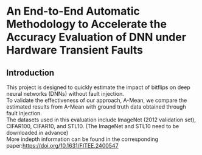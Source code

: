 An End-to-End Automatic Methodology to Accelerate the Accuracy Evaluation of DNN under Hardware Transient Faults
================================================================================================================
Introduction
------------
This project is designed to quickly estimate the impact of bitflips on deep neural networks (DNNs) without fault injection. <br>
To validate the effectiveness of our approach, A-Mean, we compare the estimated results from A-Mean with ground truth data obtained through fault injection. <br>
The datasets used in this evaluation include ImageNet (2012 validation set), CIFAR100, CIFAR10, and STL10. (The ImageNet and STL10 need to be downloaded in advance) <br>
More indepth information can be found in the corresponding paper:https://doi.org/10.1631/FITEE.2400547 <br>

